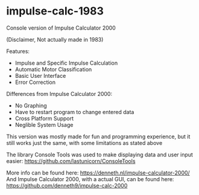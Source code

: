 # impulse-calc-1983
Console version of Impulse Calculator 2000

(Disclaimer, Not actually made in 1983)

Features:
- Impulse and Specific Impulse Calculation
- Automatic Motor Classification
- Basic User Interface
- Error Correction

Differences from Impulse Calculator 2000:
- No Graphing
- Have to restart program to change entered data
- Cross Platform Support
- Neglible System Usage

This version was mostly made for fun and programming experience, but it still works just the same, with some limitations as stated above

The library Console Tools was used to make displaying data and user input easier: https://github.com/lastunicorn/ConsoleTools

More info can be found here: https://denneth.nl/impulse-calculator-2000/
And Impulse Calculator 2000, with a actual GUI, can be found here: https://github.com/denneth9/impulse-calc-2000
